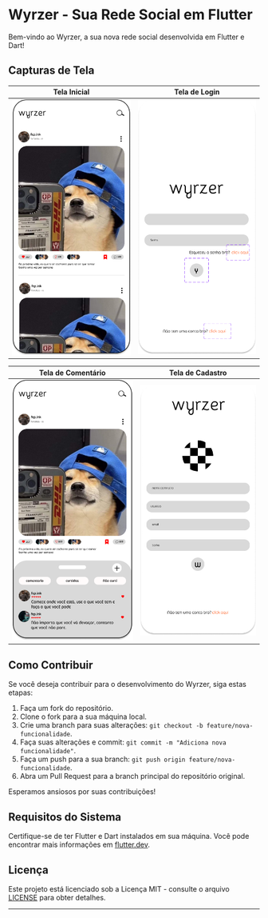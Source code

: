 # Wyrzer - Sua Rede Social em Flutter

Bem-vindo ao Wyrzer, a sua nova rede social desenvolvida em Flutter e Dart!

## Capturas de Tela

| Tela Inicial           | Tela de Login           |
| ---------------------- | ----------------------- |
| ![Tela Inicial](Figma/inicio.png) | ![Tela de Login](Figma/login.png) |

| Tela de Comentário      | Tela de Cadastro        |
| ----------------------- | ----------------------- |
| ![Tela de Comentário](Figma/comentario.png) | ![Tela de Cadastro](Figma/cadastro.jpg) |

## Como Contribuir

Se você deseja contribuir para o desenvolvimento do Wyrzer, siga estas etapas:

1. Faça um fork do repositório.
2. Clone o fork para a sua máquina local.
3. Crie uma branch para suas alterações: `git checkout -b feature/nova-funcionalidade`.
4. Faça suas alterações e commit: `git commit -m "Adiciona nova funcionalidade"`.
5. Faça um push para a sua branch: `git push origin feature/nova-funcionalidade`.
6. Abra um Pull Request para a branch principal do repositório original.

Esperamos ansiosos por suas contribuições!

## Requisitos do Sistema

Certifique-se de ter Flutter e Dart instalados em sua máquina. Você pode encontrar mais informações em [flutter.dev](https://flutter.dev).

## Licença

Este projeto está licenciado sob a Licença MIT - consulte o arquivo [LICENSE](LICENSE) para obter detalhes.

---
